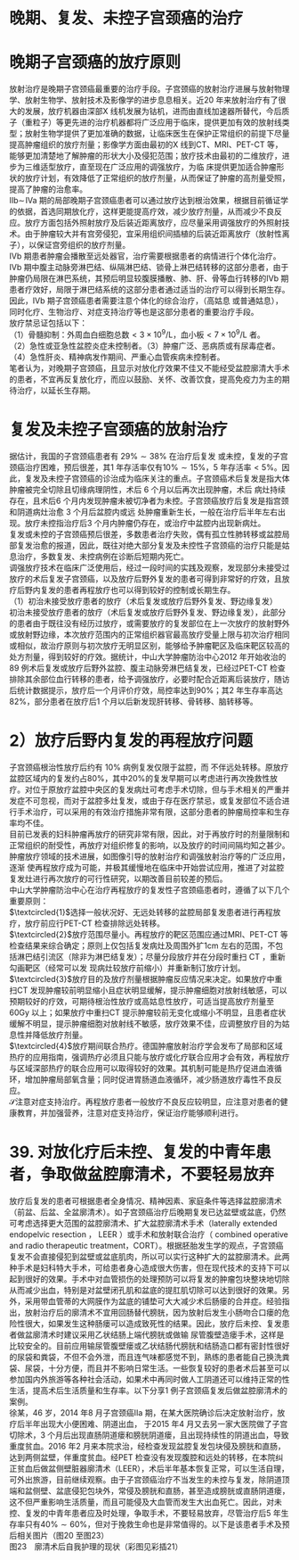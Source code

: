 # 晚期、复发、未控子宫颈癌的治疗  
#  晚期子宫颈癌的放疗原则  
放射治疗是晚期子宫颈癌最重要的治疗手段。子宫颈癌的放射治疗进展与放射物理学、放射生物学、放射技术及影像学的进步息息相关。近20 年来放射治疗有了很大的发展，放疗机器由深部X 线机发展为钴机，进而由直线加速器所替代，今后质子（重粒子）等更先进的治疗机器都将广泛应用于临床，提供更加有效的放射线类型；放射生物学提供了更加准确的数据，让临床医生在保护正常组织的前提下尽量提高肿瘤组织的放疗剂量；影像学方面由最初的X 线到CT、MRI、PET-CT 等，能够更加清楚地了解肿瘤的形状大小及侵犯范围；放疗技术由最初的二维放疗，进步为三维适型放疗，直至现在广泛应用的调强放疗，为临 床提供更加适合肿瘤形状的放疗计划，有效降低了正常组织的放疗剂量，从而保证了肿瘤的高剂量受照，提高了肿瘤的治愈率。  
Ⅱb$\sim\!\mathrm{IV}$a 期的局部晚期子宫颈癌患者可以通过放疗达到根治效果，根据目前循证学的依据，首选同期放化疗，这样更能提高疗效，减少放疗剂量，从而减少不良反应。放疗方面包括外照射放疗及后装近距离放疗，应尽量采用调强放疗的外照射技术。由于肿瘤较大并有宫旁侵犯，宜采用组织间插植的后装近距离放疗（放射性离子），以保证宫旁组织的放疗剂量。  
Ⅳb 期患者肿瘤会播散至远处器官，治疗需要根据患者的病情进行个体化治疗。Ⅳb 期中腹主动脉旁淋巴结、纵隔淋巴结、锁骨上淋巴结转移的这部分患者，由于肿瘤仍局限在淋巴系统，其预后明显较腹膜播散、肺、肝、骨等血行转移的Ⅳb 期患者疗效好，局限于淋巴结系统的这部分患者通过适当的治疗可以得到长期生存。因此，Ⅳb 期子宫颈癌患者需要注意个体化的综合治疗，（高姑息 或普通姑息），同时化疗、生物治疗、对症支持治疗等也是这部分患者的重要治疗手段。  
放疗禁忌证包括以下：  
（1）骨髓抑制：外周血白细胞总数$<3\times10^{9}/\mathrm{L}$，血小板$<7\times10^{9}/\mathrm{L}$ 者。  
（2）急性或亚急性盆腔炎症未控制者。（3）肿瘤广泛、恶病质或有尿毒症者。（4）急性肝炎、精神病发作期间、严重心血管疾病未控制者。  
笔者认为，对晚期子宫颈癌，且显示对放化疗效果不佳又不能经受盆腔廓清大手术的患者，不宜再反复放化疗，而应以鼓励、关怀、改善饮食，提高免疫力为主的期待治疗，以延长生存期。  
#  复发及未控子宫颈癌的放射治疗  
据估计，我国的子宫颈癌患者有 $29\%\sim38\%$  在治疗后复发 或未控，复发的子宫颈癌治疗困难，预后很差，其1 年存活率仅有$10\%\sim15\%$，5 年存活率$<5\%$。因此，复发及未控子宫颈癌的诊治成为临床关注的重点。子宫颈癌术后复发是指大体肿瘤被完全切除且切缘病理阴性，术后 6  个月以后再次出现肿瘤，术后 病灶持续存在，且术后6 个月内发现肿瘤未被切净者为未控。子宫颈癌放疗后复发是指宫颈和阴道病灶治愈 3  个月后盆腔内或远 处肿瘤重新生长，一般在治疗后半年左右出现。放疗未控指治疗后3 个月内肿瘤仍存在，或治疗中盆腔内出现新病灶。  
复发或未控的子宫颈癌预后很差，多数患者治疗失败，偶有孤立性肺转移或盆腔局部复发治愈的报道，因此，既往对绝大部分复发及未控性子宫颈癌的治疗只能是姑息治疗，多数复发、未控病例在诊断后短期内死亡。  
调强放疗技术在临床广泛使用后，经过一段时间的实践及观察，发现部分未接受过放疗的术后复发子宫颈癌，以及放疗后野外复发的患者可得到非常好的疗效，且放疗后野内复发的患者再程放疗也可以得到较好的控制或长期生存。  
（1）初治未接受放疗患者的放疗（术后复发或放疗后野外复发、野边缘复发）  
初治未接受放疗患者的放疗（术后复发或放疗后野外复发、野边缘复发），此部分的患者由于既往没有经历过放疗，或需要放疗的复发部位在上一次放疗的放射野外或放射野边缘，本次放疗范围内的正常组织器官最高放疗受量上限与初次治疗相同或相似，故治疗原则与初次放疗无明显区别，能够给予肿瘤靶区及临床靶区较高的处方剂量，得到较好的疗效。据统计，中山大学肿瘤防治中心2012 年开始收治的89 例术后复发或放疗后野外盆腔、腹主动脉旁淋巴结复发，已经过PET-CT 检查排除其余部位血行转移的患者，给予调强放疗，必要时配合近距离后装放疗，随访后统计数据提示，放疗后一个月评价疗效，局控率达到$90\%$；其2 年生存率高达$82\%$，部分患者在放疗后1 个月以后新发现肝转移、骨转移、脑转移等。  
# 2）放疗后野内复发的再程放疗问题  
子宫颈癌根治性放疗后约有 $10\%$  病例复发仅限于盆腔，而 不伴远处转移。原放疗盆腔区域内的复发约占$80\%$，其中$20\%$的复发早期可以考虑进行再次挽救性放疗。对位于原放疗盆腔中央区的复发病灶可考虑手术切除，但与手术相关的严重并发症不可忽视，而对于盆腔多灶复发，或由于存在医疗禁忌，或复发部位不适合进行手术治疗，可以采用的有效治疗措施非常有限，这部分患者的肿瘤局控率和生存率均不佳。  
目前已发表的妇科肿瘤再放疗的研究非常有限，因此，对于再放疗时的剂量限制和正常组织的耐受性，再放疗对组织修复的影响，以及放疗的时间间隔均知之甚少。肿瘤放疗领域的技术进展，如图像引导的放射治疗和调强放射治疗等的广泛应用，逐渐 使再程放疗成为可能，并极其缓慢地在临床中开始尝试应用，推进了对盆腔复发灶进行再次放疗的可行性研究，以期改善目前较差的预后。  
中山大学肿瘤防治中心在治疗再程放疗的复发性子宫颈癌患者时，遵循了以下几个重要原则：  
$\textcircled{1}$选择一般状况好、无远处转移的盆腔局部复发患者进行再程放疗，放疗前应行PET-CT 检查排除远处转移。  
$\textcircled{2}$放疗范围尽量小。再程放疗的靶区范围应通过MRI、PET-CT 等检查结果来综合确定；原则上仅包括复发病灶及周围外扩1cm 左右的范围，不包括淋巴结引流区（除非为淋巴结复发）；尽量分段放疗并在分段时重扫 CT ，重新勾画靶区（经常可以发 现病灶较放疗前缩小）并重新制订放疗计划。  
$\textcircled{3}$放疗目的及放疗剂量根据肿瘤反应情况来决定。如果放疗中重扫CT 发现肿瘤较前明显缩小且症状明显缓解，提示肿瘤细胞对放射线敏感，可以预期较好的疗效，可期待根治性放疗或高姑息性放疗，可适当提高放疗剂量至60Gy 以上；如果放疗中重扫CT 提示肿瘤较前无变化或缩小不明显，且患者症状缓解不明显，提示肿瘤细胞对放射线不敏感，放疗效果不佳，应调整放疗目的为姑息性并降低放疗剂量。  
$\textcircled{4}$放疗期间联合热疗。德国肿瘤放射治疗学会发布了局部和区域热疗的应用指南，强调热疗必须且只能与放疗或化疗联合应用才会有效，再程放疗与区域深部热疗的联合应用可以取得较好的效果。其机制可能是热疗促进血液循环，增加肿瘤局部氧含量；同时促进胃肠道血液循环，减少肠道放疗毒性不良反应。  
$\mathcal{S}$注意对症支持治疗。再程放疗患者一般放疗不良反应较明显，应注意对患者的健康教育，并加强营养，注意对症支持治疗，保证治疗能够顺利进行。  
# 39. 对放化疗后未控、复发的中青年患者，争取做盆腔廓清术，不要轻易放弃  
放疗后复发的患者可根据患者全身情况、精神因素、家庭条件等选择盆腔廓清术（前盆、后盆、全盆廓清术）。如子宫颈癌治疗后晚期复发已达盆壁或盆底，仍然可考虑选择更大范围的盆腔廓清术、扩大盆腔廓清术手术（laterally extended endopelvic resection ， LEER ）或手术和放射联合治疗（ combined operative  and radio therapeutic treatment，CORT）。根据胚胎发生学的观点，子宫颈癌复发不会直接侵犯到盆壁或盆底肌肉，所以可以实行这种扩大的盆腔廓清术。此两种手术是妇科特大手术，可给患者身心造成很大伤害，但在现代技术的支持下可以起到很好的效果。手术中对血管损伤的处理预防可以将复发的肿瘤包块整块地切除从而减少出血，特别是对盆壁闭孔肌和盆底的提肛肌切除可以达到很好的效果。另外，采用带血管蒂的大网膜作为盆底的铺垫可大大减少术后肠瘘的合并症。经验指出，放射治疗后的廓清术不宜用回肠替代膀胱，因为放射后发生小肠吻合口瘘的危险性很大，如果发生这种肠瘘可以造成致死性的结果。因此，放疗后未控、复发患者做盆廓清术时建议采用乙状结肠上端代膀胱或做输 尿管腹壁造瘘手术，这样是比较安全的。目前应用输尿管腹壁瘘或乙状结肠代膀胱和结肠造口都有密封性很好的尿袋和粪袋，不但不会外泄，而且连气味都感觉不到，熟练的患者能自己换洗粪袋、尿袋，十分方便，而且并不影响日常生活。一些恢复较好的患者术后甚至可以参加国内外旅游等各种社会活动，如果术中再同时做人工阴道还可以维持正常的性生活，提高术后生活质量和生存率。以下分享1 例子宫颈癌复发后做盆腔廓清术的案例。  
徐某，46 岁，2014 年8 月子宫颈癌Ⅱa 期，在某大医院确诊后决定放射治疗，放疗后半年出现大小便困难、阴道出血， 于2015 年4 月又去另一家大医院做了子宫切除术，3 个月后出现直肠阴道瘘和膀胱阴道瘘，且出现持续性的阴道出血，导致重度贫血。2016 年2 月来本院求治，经检查发现盆腔复发包块侵及膀胱和直肠，达到两侧盆壁，伴重度贫血。经PET 检查没有发现腹腔和远处的转移，在本院纠正贫血后做盆侧壁脏器廓清术（LEER），术后半年基本恢复正常，可以生活自理，可外出旅游，目前继续观察。由于子宫颈癌治疗不当发生的未控与复发，除阴道顶端和盆侧壁、盆底侵犯包块外，常侵及膀胱和直肠，甚至造成膀胱或直肠阴道瘘，这不但严重影响生活质量，而且可能侵及大血管而发生大出血死亡。因此，对未控、复发的中青年患者应及时处理，争取手术，不要轻易放弃，尽管治疗后5 年生存率只有$40\%\sim60\%$，但对于挽救生命也是非常值得的。以下是该患者手术及预后相关图片（图20 至图23）  
图23　廓清术后自我护理的现状（彩图见彩插21）  